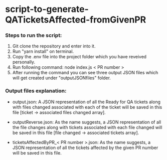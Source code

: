 # script-to-generate-QATicketsAffected-fromGivenPR

### Steps to run the script:

1) Git clone the repository and enter into it.
2) Run "yarn install" on terminal.
3) Copy the .env file into the project folder which you have reveived personally.
4) Run following command: node index.js < PR number >
5) After running the command you can see three output JSON files which will get created under "outputJSONfiles" folder.


### Output files explanation:

- output.json:  A JSON representation of all the Ready for QA tickets along with files changed associated with each of the ticket will be saved in this file [ticket -> associated files changed array].

- outputReverse.json: As the name suggests, a JSON representation of all the file changes along with tickets associated with each file changed will be saved in this file [file changed -> associated tickets array].

- ticketsAffectedByPR_< PR number >.json: As the name suggests, a JSON representation of all the tickets affected by the given PR number will be saved in this file. 
